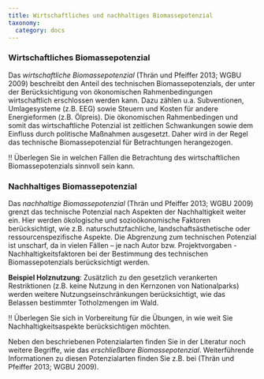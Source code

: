 ```yaml
---
title: Wirtschaftliches und nachhaltiges Biomassepotenzial
taxonomy:
  category: docs
---
```


### Wirtschaftliches Biomassepotenzial
Das *wirtschaftliche Biomassepotenzial* (Thrän und Pfeiffer 2013; WGBU 2009) beschreibt den Anteil des technischen Biomassepotenzials, der unter der Berücksichtigung von ökonomischen Rahmenbedingungen wirtschaftlich erschlossen werden kann. Dazu zählen u.a. Subventionen, Umlagesysteme (z.B. EEG) sowie Steuern und Kosten für andere Energieformen (z.B. Ölpreis). Die ökonomischen Rahmenbedingen und somit das wirtschaftliche Potenzial ist zeitlichen Schwankungen sowie dem Einfluss durch politische Maßnahmen ausgesetzt. Daher wird in der Regel das technische Biomassepotenzial für Betrachtungen herangezogen. 

!! Überlegen Sie in welchen Fällen die Betrachtung des wirtschaftlichen Biomassepotenzials sinnvoll sein kann.

### Nachhaltiges Biomassepotenzial
Das *nachhaltige Biomassepotenzial* (Thrän und Pfeiffer 2013; WGBU 2009) grenzt das technische Potenzial nach Aspekten der Nachhaltigkeit weiter ein. Hier werden ökologische und sozioökonomische Faktoren berücksichtigt, wie z.B. naturschutzfachliche, landschaftsästhetische oder ressourcenspezifische Aspekte. Die Abgrenzung zum technischen Potenzial ist unscharf, da in vielen Fällen – je nach Autor bzw. Projektvorgaben - Nachhaltigkeitsfaktoren bei der Bestimmung des technischen Biomassepotenzials berücksichtigt werden.  

**Beispiel Holznutzung**: Zusätzlich zu den gesetzlich verankerten Restriktionen (z.B. keine Nutzung in den Kernzonen von Nationalparks) werden weitere Nutzungseinschränkungen berücksichtigt, wie das Belassen bestimmter Totholzmengen im Wald.

!! Überlegen Sie sich in Vorbereitung für die Übungen, in wie weit Sie Nachhaltigkeitsaspekte berücksichtigen möchten.

Neben den beschriebenen Potenzialarten finden Sie in der Literatur noch weitere Begriffe, wie das *erschließbare Biomassepotenzial*. Weiterführende Informationen zu diesen Potenzialarten finden Sie z.B. bei (Thrän und Pfeiffer 2013; WGBU 2009). 
